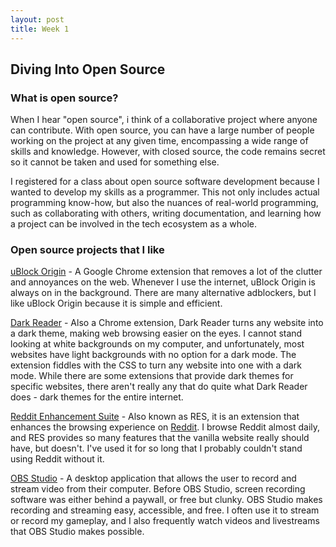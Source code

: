 ```yaml
---
layout: post
title: Week 1
---
```


## Diving Into Open Source

### What is open source?

When I hear "open source", i think of a collaborative project where anyone can contribute. With open source, you can have a large number of people working on the project at any given time, encompassing a wide range of skills and knowledge. However, with closed source, the code remains secret so it cannot be taken and used for something else.

I registered for a class about open source software development because I wanted to develop my skills as a programmer. This not only includes actual programming know-how, but also the nuances of real-world programming, such as collaborating with others, writing documentation, and learning how a project can be involved in the tech ecosystem as a whole.

### Open source projects that I like

[uBlock Origin](https://github.com/gorhill/uBlock) - A Google Chrome extension that removes a lot of the clutter and annoyances on the web. Whenever I use the internet, uBlock Origin is always on in the background. There are many alternative adblockers, but I like uBlock Origin because it is simple and efficient.

[Dark Reader](https://github.com/darkreader/darkreader) - Also a Chrome extension, Dark Reader turns any website into a dark theme, making web browsing easier on the eyes. I cannot stand looking at white backgrounds on my computer, and unfortunately, most websites have light backgrounds with no option for a dark mode. The extension fiddles with the CSS to turn any website into one with a dark mode. While there are some extensions that provide dark themes for specific websites, there aren't really any that do quite what Dark Reader does - dark themes for the entire internet.

[Reddit Enhancement Suite](https://github.com/honestbleeps/Reddit-Enhancement-Suite) - Also known as RES, it is an extension that enhances the browsing experience on [Reddit](https://reddit.com). I browse Reddit almost daily, and RES provides so many features that the vanilla website really should have, but doesn't. I've used it for so long that I probably couldn't stand using Reddit without it.

[OBS Studio](https://github.com/obsproject/obs-studio) - A desktop application that allows the user to record and stream video from their computer. Before OBS Studio, screen recording software was either behind a paywall, or free but clunky. OBS Studio makes recording and streaming easy, accessible, and free. I often use it to stream or record my gameplay, and I also frequently watch videos and livestreams that OBS Studio makes possible.